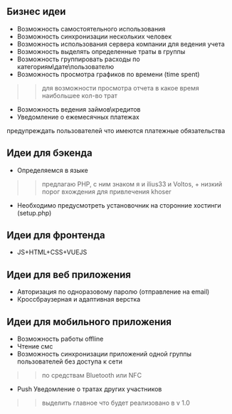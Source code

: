 ## Бизнес идеи
- Возможность самостоятельного использования
- Возможность синхронизации нескольких человек
- Возможность использования сервера компании для ведения учета
- Возможность выделять определенные траты в группы
- Возможность группировать расходы по категориям\дате\пользователю
- Возможность просмотра графиков по времени (time spent)
>> для возможности просмотра отчета в какое время наибольшее кол-во трат
- Возможность ведения займов\кредитов
- Уведомление о ежемесячных платежах

предупреждать пользователей что имеются платежные обязательства
## Идеи для бэкенда
- Определяемся в языке
>> предлагаю PHP, с ним знаком я и ilius33 и Voltos, + низкий порог вхождения для привлечения khoser
- Необходимо предусмотреть установочник на сторонние хостинги (setup.php)
## Идеи для фронтенда
- JS+HTML+CSS+VUEJS
## Идеи для веб приложения
- Авторизация по одноразовому паролю (отправление на email)
- Кроссбраузерная и адаптивная верстка
## Идеи для мобильного приложения
- Возможность работы offline
- Чтение смс
- Возможность синхронизации приложений одной группы пользователей без доступа к сети
>> по средствам Bluetooth или NFC
- Push Уведомление о тратах других участников

>> выделить главное что будет реализовано в v 1.0
